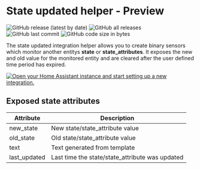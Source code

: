 # State updated helper - Preview

![GitHub release (latest by date)](https://img.shields.io/github/v/release/kgn3400/state_updated)
![GitHub all releases](https://img.shields.io/github/downloads/kgn3400/state_updated/total)
![GitHub last commit](https://img.shields.io/github/last-commit/kgn3400/state_updated)
![GitHub code size in bytes](https://img.shields.io/github/languages/code-size/kgn3400/state_updated)

The state updated integration helper allows you to create binary sensors which monitor another entitys __state__ or __state_attributes__. It exposes the new and old value for the monitored entity and are cleared after the user defined time period has expired.

[![Open your Home Assistant instance and start setting up a new integration.](https://my.home-assistant.io/badges/config_flow_start.svg)](https://my.home-assistant.io/redirect/config_flow_start/?domain=state_updated)

## Exposed state attributes

| Attribute | Description |
|-----------|-------------|
| new_state  | New state/state_attribute value |
| old_state  | Old state/state_attribute value |
| text  | Text generated from template |
| last_updated  | Last time the state/state_attribute was updated |
